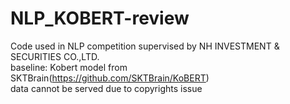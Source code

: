 # NLP_KOBERT-review
Code used in NLP competition supervised by NH INVESTMENT & SECURITIES CO.,LTD.  
baseline: Kobert model from SKTBrain(https://github.com/SKTBrain/KoBERT)  
data cannot be served due to copyrights issue
